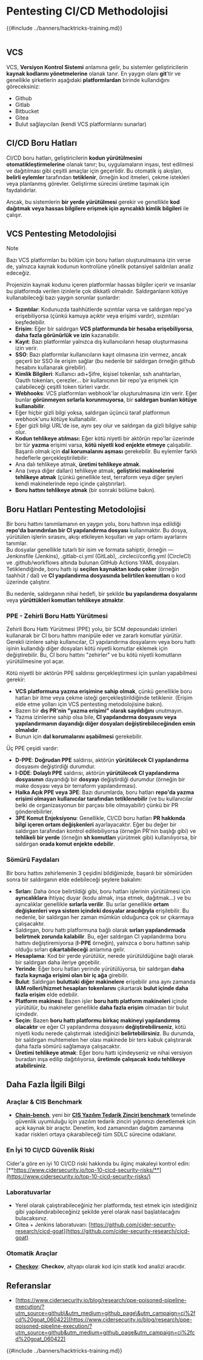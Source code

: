 # Pentesting CI/CD Methodolojisi

{{#include ../banners/hacktricks-training.md}}

<figure><img src="../images/CLOUD-logo-letters.svg" alt=""><figcaption></figcaption></figure>

## VCS

VCS, **Versiyon Kontrol Sistemi** anlamına gelir, bu sistemler geliştiricilerin **kaynak kodlarını yönetmelerine** olanak tanır. En yaygın olanı **git**'tir ve genellikle şirketlerin aşağıdaki **platformlardan** birinde kullandığını göreceksiniz:

- Github
- Gitlab
- Bitbucket
- Gitea
- Bulut sağlayıcıları (kendi VCS platformlarını sunarlar)

## CI/CD Boru Hatları

CI/CD boru hatları, geliştiricilerin **kodun yürütülmesini otomatikleştirmelerine** olanak tanır; bu, uygulamaların inşası, test edilmesi ve dağıtılması gibi çeşitli amaçlar için geçerlidir. Bu otomatik iş akışları, **belirli eylemler** tarafından **tetiklenir**, örneğin kod itmeleri, çekme istekleri veya planlanmış görevler. Geliştirme sürecini üretime taşımak için faydalıdırlar.

Ancak, bu sistemlerin **bir yerde yürütülmesi** gerekir ve genellikle **kod dağıtmak veya hassas bilgilere erişmek için ayrıcalıklı kimlik bilgileri** ile çalışır.

## VCS Pentesting Metodolojisi

> [!NOTE]
> Bazı VCS platformları bu bölüm için boru hatları oluşturulmasına izin verse de, yalnızca kaynak kodunun kontrolüne yönelik potansiyel saldırıları analiz edeceğiz.

Projenizin kaynak kodunu içeren platformlar hassas bilgiler içerir ve insanlar bu platformda verilen izinlerle çok dikkatli olmalıdır. Saldırganların kötüye kullanabileceği bazı yaygın sorunlar şunlardır:

- **Sızıntılar**: Kodunuzda taahhütlerde sızıntılar varsa ve saldırgan repo'ya erişebiliyorsa (çünkü kamuya açıktır veya erişimi vardır), sızıntıları keşfedebilir.
- **Erişim**: Eğer bir saldırgan **VCS platformunda bir hesaba erişebiliyorsa**, **daha fazla görünürlük ve izin** kazanabilir.
- **Kayıt**: Bazı platformlar yalnızca dış kullanıcıların hesap oluşturmasına izin verir.
- **SSO**: Bazı platformlar kullanıcıların kayıt olmasına izin vermez, ancak geçerli bir SSO ile erişim sağlar (bu nedenle bir saldırgan örneğin github hesabını kullanarak girebilir).
- **Kimlik Bilgileri**: Kullanıcı adı+Şifre, kişisel tokenlar, ssh anahtarları, Oauth tokenları, çerezler... bir kullanıcının bir repo'ya erişmek için çalabileceği çeşitli token türleri vardır.
- **Webhooks**: VCS platformları webhook'lar oluşturulmasına izin verir. Eğer bunlar **görünmeyen sırlarla korunmuyorsa**, bir **saldırgan bunları kötüye kullanabilir**.
- Eğer hiçbir gizli bilgi yoksa, saldırgan üçüncü taraf platformun webhook'unu kötüye kullanabilir.
- Eğer gizli bilgi URL'de ise, aynı şey olur ve saldırgan da gizli bilgiye sahip olur.
- **Kodun tehlikeye atılması:** Eğer kötü niyetli bir aktörün repo'lar üzerinde bir tür **yazma** erişimi varsa, **kötü niyetli kod enjekte etmeye** çalışabilir. Başarılı olmak için **dal korumalarını aşması** gerekebilir. Bu eylemler farklı hedeflerle gerçekleştirilebilir:
- Ana dalı tehlikeye atmak, **üretimi tehlikeye atmak**.
- Ana (veya diğer dalları) tehlikeye atmak, **geliştirici makinelerini tehlikeye atmak** (çünkü genellikle test, terraform veya diğer şeyleri kendi makinelerinde repo içinde çalıştırırlar).
- **Boru hattını tehlikeye atmak** (bir sonraki bölüme bakın).

## Boru Hatları Pentesting Metodolojisi

Bir boru hattını tanımlamanın en yaygın yolu, boru hattının inşa edildiği **repo'da barındırılan bir CI yapılandırma dosyası** kullanmaktır. Bu dosya, yürütülen işlerin sırasını, akışı etkileyen koşulları ve yapı ortamı ayarlarını tanımlar.\
Bu dosyalar genellikle tutarlı bir isim ve formata sahiptir, örneğin — Jenkinsfile (Jenkins), .gitlab-ci.yml (GitLab), .circleci/config.yml (CircleCI) ve .github/workflows altında bulunan GitHub Actions YAML dosyaları. Tetiklendiğinde, boru hattı işi **seçilen kaynaktan kodu çeker** (örneğin taahhüt / dal) ve **CI yapılandırma dosyasında belirtilen komutları** o kod üzerinde çalıştırır.

Bu nedenle, saldırganın nihai hedefi, bir şekilde **bu yapılandırma dosyalarını** veya **yürüttükleri komutları tehlikeye atmaktır**.

### PPE - Zehirli Boru Hattı Yürütmesi

Zehirli Boru Hattı Yürütmesi (PPE) yolu, bir SCM deposundaki izinleri kullanarak bir CI boru hattını manipüle eder ve zararlı komutlar yürütür. Gerekli izinlere sahip kullanıcılar, CI yapılandırma dosyalarını veya boru hattı işinin kullandığı diğer dosyaları kötü niyetli komutlar eklemek için değiştirebilir. Bu, CI boru hattını "zehirler" ve bu kötü niyetli komutların yürütülmesine yol açar.

Kötü niyetli bir aktörün PPE saldırısı gerçekleştirmesi için şunları yapabilmesi gerekir:

- **VCS platformuna yazma erişimine sahip olmak**, çünkü genellikle boru hatları bir itme veya çekme isteği gerçekleştirildiğinde tetiklenir. (Erişim elde etme yolları için VCS pentesting metodolojisine bakın).
- Bazen bir **dış PR'nin "yazma erişimi" olarak sayıldığını** unutmayın.
- Yazma izinlerine sahip olsa bile, **CI yapılandırma dosyasını veya yapılandırmanın dayandığı diğer dosyaları değiştirebileceğinden emin olmalıdır**.
- Bunun için **dal korumalarını aşabilmesi** gerekebilir.

Üç PPE çeşidi vardır:

- **D-PPE**: **Doğrudan PPE** saldırısı, aktörün **yürütülecek CI yapılandırma** dosyasını değiştirdiği durumdur.
- **I-DDE**: **Dolaylı PPE** saldırısı, aktörün **yürütülecek CI yapılandırma dosyasının** dayandığı bir **dosyayı** değiştirdiği durumdur (örneğin bir make dosyası veya bir terraform yapılandırması).
- **Halka Açık PPE veya 3PE**: Bazı durumlarda, boru hatları **repo'da yazma erişimi olmayan kullanıcılar tarafından tetiklenebilir** (ve bu kullanıcılar belki de organizasyonun bir parçası bile olmayabilir) çünkü bir PR gönderebilirler.
- **3PE Komut Enjeksiyonu**: Genellikle, CI/CD boru hatları **PR hakkında bilgi içeren ortam değişkenleri** ayarlayacaktır. Eğer bu değer bir saldırgan tarafından kontrol edilebiliyorsa (örneğin PR'nin başlığı gibi) ve **tehlikeli bir yerde** (örneğin **sh komutları** yürütmek gibi) kullanılıyorsa, bir saldırgan **orada komut enjekte edebilir**.

### Sömürü Faydaları

Bir boru hattını zehirlemenin 3 çeşidini bildiğimizde, başarılı bir sömürüden sonra bir saldırganın elde edebileceği şeylere bakalım:

- **Sırları**: Daha önce belirtildiği gibi, boru hatları işlerinin yürütülmesi için **ayrıcalıklara** ihtiyaç duyar (kodu almak, inşa etmek, dağıtmak...) ve bu ayrıcalıklar genellikle **sırlarla verilir**. Bu sırlar genellikle **ortam değişkenleri veya sistem içindeki dosyalar aracılığıyla** erişilebilir. Bu nedenle, bir saldırgan her zaman mümkün olduğunca çok sır çıkarmaya çalışacaktır.
- Saldırgan, boru hattı platformuna bağlı olarak **sırları yapılandırmada belirtmek zorunda kalabilir**. Bu, eğer saldırgan CI yapılandırma boru hattını değiştiremiyorsa (**I-PPE** örneğin), yalnızca o boru hattının sahip olduğu sırları **çıkartabileceği** anlamına gelir.
- **Hesaplama**: Kod bir yerde yürütülür, nerede yürütüldüğüne bağlı olarak bir saldırgan daha ileriye geçebilir.
- **Yerinde**: Eğer boru hatları yerinde yürütülüyorsa, bir saldırgan **daha fazla kaynağa erişimi olan bir iç ağa** girebilir.
- **Bulut**: Saldırgan **buluttaki diğer makinelere** erişebilir ama aynı zamanda **IAM rolleri/hizmet hesapları** **tokenlarını** çıkartarak **bulut içinde daha fazla erişim** elde edebilir.
- **Platform makinesi**: Bazen işler **boru hattı platform makineleri** içinde yürütülür, bu makineler genellikle **daha fazla erişim** olmadan bir bulut içindedir.
- **Seçin:** Bazen **boru hattı platformu birkaç makineyi yapılandırmış olacaktır** ve eğer CI yapılandırma dosyasını **değiştirebilirseniz**, kötü niyetli kodu nerede çalıştırmak istediğinizi **belirtebilirsiniz**. Bu durumda, bir saldırgan muhtemelen her olası makinede bir ters kabuk çalıştırarak daha fazla sömürü sağlamaya çalışacaktır.
- **Üretimi tehlikeye atmak**: Eğer boru hattı içindeyseniz ve nihai versiyon buradan inşa edilip dağıtılıyorsa, **üretimde çalışacak kodu tehlikeye atabilirsiniz**.

## Daha Fazla İlgili Bilgi

### Araçlar & CIS Benchmark

- [**Chain-bench**](https://github.com/aquasecurity/chain-bench), yeni bir [**CIS Yazılım Tedarik Zinciri benchmark**](https://github.com/aquasecurity/chain-bench/blob/main/docs/CIS-Software-Supply-Chain-Security-Guide-v1.0.pdf) temelinde güvenlik uyumluluğu için yazılım tedarik zinciri yığınınızı denetlemek için açık kaynak bir araçtır. Denetim, kod zamanından dağıtım zamanına kadar riskleri ortaya çıkarabileceği tüm SDLC sürecine odaklanır.

### En İyi 10 CI/CD Güvenlik Riski

Cider'a göre en iyi 10 CI/CD riski hakkında bu ilginç makaleyi kontrol edin: [**https://www.cidersecurity.io/top-10-cicd-security-risks/**](https://www.cidersecurity.io/top-10-cicd-security-risks/)

### Laboratuvarlar

- Yerel olarak çalıştırabileceğiniz her platformda, test etmek için istediğiniz gibi yapılandırabileceğiniz şekilde yerel olarak nasıl başlatılacağını bulacaksınız.
- Gitea + Jenkins laboratuvarı: [https://github.com/cider-security-research/cicd-goat](https://github.com/cider-security-research/cicd-goat)

### Otomatik Araçlar

- [**Checkov**](https://github.com/bridgecrewio/checkov): **Checkov**, altyapı olarak kod için statik kod analizi aracıdır.

## Referanslar

- [https://www.cidersecurity.io/blog/research/ppe-poisoned-pipeline-execution/?utm_source=github\&utm_medium=github_page\&utm_campaign=ci%2fcd%20goat_060422](https://www.cidersecurity.io/blog/research/ppe-poisoned-pipeline-execution/?utm_source=github&utm_medium=github_page&utm_campaign=ci%2fcd%20goat_060422)

{{#include ../banners/hacktricks-training.md}}
